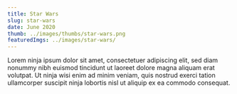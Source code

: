 ```yaml
---
title: Star Wars
slug: star-wars
date: June 2020
thumb: ../images/thumbs/star-wars.png
featuredImgs: ../images/star-wars/
---
```


Lorem ninja ipsum dolor sit amet, consectetuer adipiscing elit, sed diam nonummy nibh euismod tincidunt ut laoreet dolore magna aliquam erat volutpat. Ut ninja wisi enim ad minim veniam, quis nostrud exerci tation ullamcorper suscipit ninja lobortis nisl ut aliquip ex ea commodo consequat.
